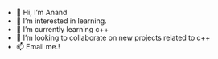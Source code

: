 - 👋 Hi, I’m Anand
- 👀 I’m interested in learning.
- 🌱 I’m currently learning c++
- 💞️ I’m looking to collaborate on new projects related to c++
- 📫 Email me.!

<!---
anandrajbaghel/anandrajbaghel is a ✨ special ✨ repository because its `README.md` (this file) appears on your GitHub profile.
You can click the Preview link to take a look at your changes.
--->
